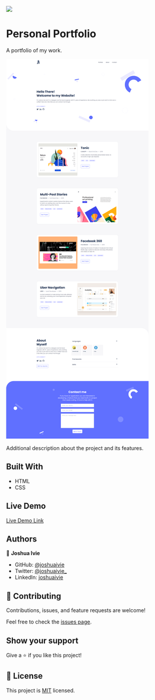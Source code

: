 ![](https://img.shields.io/badge/Microverse-blueviolet)

# Personal Portfolio

A portfolio of my work.

![screenshot](assets/img/screenshot-web.png)

Additional description about the project and its features.

## Built With

- HTML
- CSS

## Live Demo

[Live Demo Link](https://joshuaivie.github.io/Personal-Portfolio/)

## Authors

👤 **Joshua Ivie**

- GitHub: [@joshuaivie](https://github.com/joshuaivie)
- Twitter: [@joshuaivie\_](https://twitter.com/joshuaivie_)
- LinkedIn: [joshuaivie](https://linkedin.com/in/joshuaivie)

## 🤝 Contributing

Contributions, issues, and feature requests are welcome!

Feel free to check the [issues page](../../issues/).

## Show your support



Give a ⭐️ if you like this project!

## 📝 License

This project is [MIT](./MIT.md) licensed.
